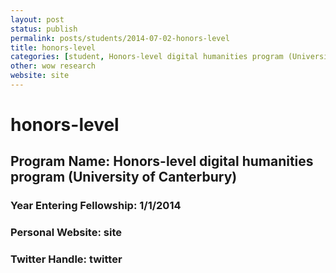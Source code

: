 ```yaml
---
layout: post
status: publish
permalink: posts/students/2014-07-02-honors-level
title: honors-level
categories: [student, Honors-level digital humanities program (University of Canterbury), Visualizations, Other]
other: wow research
website: site
---
```

# honors-level

## Program Name: Honors-level digital humanities program (University of Canterbury)
### Year Entering Fellowship:  1/1/2014
### Personal Website:  site
### Twitter Handle:  twitter
  